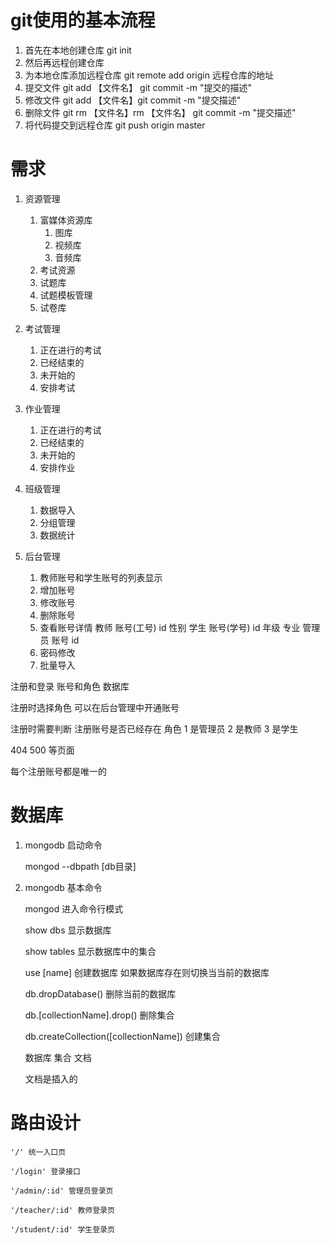 # git使用的基本流程
   1. 首先在本地创建仓库 git init
   2. 然后再远程创建仓库
   3. 为本地仓库添加远程仓库 git remote add origin 远程仓库的地址
   4. 提交文件 git add 【文件名】 git commit -m "提交的描述"
   5. 修改文件 git add 【文件名】git commit -m "提交描述"
   6. 删除文件 git rm 【文件名】rm 【文件名】 git commit -m "提交描述"
   7. 将代码提交到远程仓库 git push origin master

# 需求
1. 资源管理
	1. 富媒体资源库
		1. 图库
		2. 视频库
		3. 音频库
	2. 考试资源
	3. 试题库
	4. 试题模板管理
	5. 试卷库
2. 考试管理
   1. 正在进行的考试
   2. 已经结束的
   3. 未开始的
   4. 安排考试
3. 作业管理
   1. 正在进行的考试
   2. 已经结束的
   3. 未开始的
   4. 安排作业
4. 班级管理
   1. 数据导入
   2. 分组管理
   3. 数据统计

5. 后台管理
	1. 教师账号和学生账号的列表显示
	2. 增加账号
	3. 修改账号
	4. 删除账号
	5. 查看账号详情
		教师
			账号(工号)
			id
			性别
		学生
			账号(学号)
			id
			年级
			专业
		管理员
			账号
			id
	6. 密码修改
	7. 批量导入


注册和登录    账号和角色
数据库

注册时选择角色
可以在后台管理中开通账号

注册时需要判断 注册账号是否已经存在
角色 1 是管理员 2 是教师 3 是学生

404 500 等页面


每个注册账号都是唯一的
# 数据库
1. mongodb 启动命令

	mongod --dbpath [db目录]
2. mongodb 基本命令

	mongod 进入命令行模式

	show dbs 显示数据库

	show tables 显示数据库中的集合

	use [name] 创建数据库 如果数据库存在则切换当当前的数据库

	db.dropDatabase() 删除当前的数据库

	db.[collectionName].drop() 删除集合

	db.createCollection([collectionName]) 创建集合

	数据库 集合 文档

	文档是插入的
# 路由设计

	'/' 统一入口页

	'/login' 登录接口

	'/admin/:id' 管理员登录页

	'/teacher/:id' 教师登录页

	'/student/:id' 学生登录页